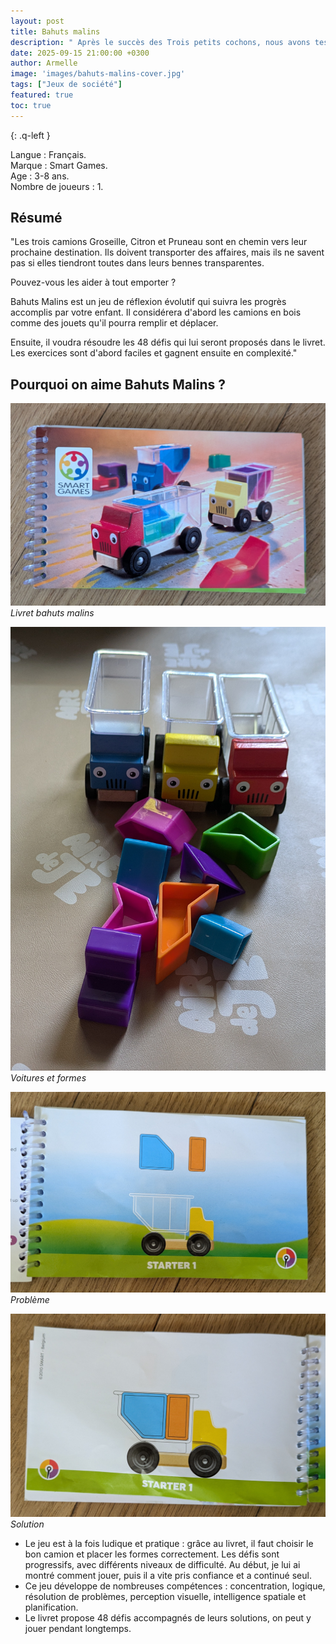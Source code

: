 ```yaml
---
layout: post
title: Bahuts malins
description: " Après le succès des Trois petits cochons, nous avons testé Bahuts malins : un jeu malin et plein de défis que mon fils a tout de suite adopté."
date: 2025-09-15 21:00:00 +0300
author: Armelle
image: 'images/bahuts-malins-cover.jpg'
tags: ["Jeux de société"]
featured: true
toc: true
---
```


{: .q-left }

Langue : Français.           
Marque : Smart Games.      
Age : 3-8 ans.        
Nombre de joueurs : 1.

## Résumé

"Les trois camions Groseille, Citron et Pruneau sont en chemin vers leur prochaine destination. Ils doivent transporter des affaires, mais ils ne savent pas si elles tiendront toutes dans leurs bennes transparentes.

Pouvez-vous les aider à tout emporter ?

Bahuts Malins est un jeu de réflexion évolutif qui suivra les progrès accomplis par votre enfant. Il considérera d'abord les camions en bois comme des jouets qu'il pourra remplir et déplacer.

Ensuite, il voudra résoudre les 48 défis qui lui seront proposés dans le livret. Les exercices sont d'abord faciles et gagnent ensuite en complexité."

## Pourquoi on aime Bahuts Malins ? 

![Livret bahuts malins](images/bahuts-malins-livret.jpg)
*Livret bahuts malins*

![Voitures et formes](images/bahuts-malins-voitures-et-formes.jpg)
*Voitures et formes*

![Problème](images/bahuts-malins-starter1-problem.jpg)
*Problème*

![Solution](images/bahuts-malins-starter1-solution.jpg)
*Solution*

- Le jeu est à la fois ludique et pratique : grâce au livret, il faut choisir le bon camion et placer les formes correctement. Les défis sont progressifs, avec différents niveaux de difficulté. Au début, je lui ai montré comment jouer, puis il a vite pris confiance et a continué seul.
- Ce jeu développe de nombreuses compétences : concentration, logique, résolution de problèmes, perception visuelle, intelligence spatiale et planification.
- Le livret propose 48 défis accompagnés de leurs solutions, on peut y jouer pendant longtemps.
